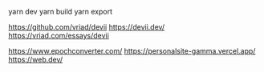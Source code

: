 yarn dev
yarn build
yarn export




https://github.com/vriad/devii
https://devii.dev/
https://vriad.com/essays/devii

https://www.epochconverter.com/
https://personalsite-gamma.vercel.app/
https://web.dev/

